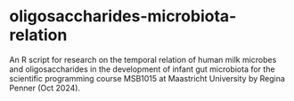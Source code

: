 # oligosaccharides-microbiota-relation
An R script for research on the temporal relation of human milk microbes and oligosaccharides in the development of infant gut microbiota for the scientific programming course MSB1015 at Maastricht University by Regina Penner (Oct 2024).
